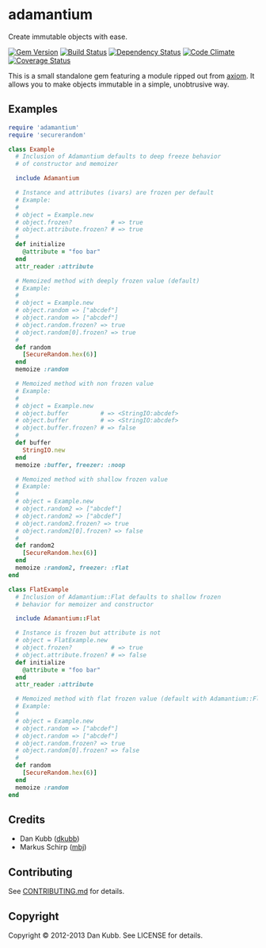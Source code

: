adamantium
==========

Create immutable objects with ease.

[![Gem Version](https://badge.fury.io/rb/adamantium.png)][gem]
[![Build Status](https://secure.travis-ci.org/dkubb/adamantium.png?branch=master)][travis]
[![Dependency Status](https://gemnasium.com/dkubb/adamantium.png)][gemnasium]
[![Code Climate](https://codeclimate.com/github/dkubb/adamantium.png)][codeclimate]
[![Coverage Status](https://coveralls.io/repos/dkubb/adamantium/badge.png?branch=master)][coveralls]

[gem]: https://rubygems.org/gems/adamantium
[travis]: https://travis-ci.org/dkubb/adamantium
[gemnasium]: https://gemnasium.com/dkubb/adamantium
[codeclimate]: https://codeclimate.com/github/dkubb/adamantium
[coveralls]: https://coveralls.io/r/dkubb/adamantium

This is a small standalone gem featuring a module ripped out from [axiom](https://github.com/dkubb/axiom).
It allows you to make objects immutable in a simple, unobtrusive way.

Examples
--------

``` ruby
require 'adamantium'
require 'securerandom'

class Example
  # Inclusion of Adamantium defaults to deep freeze behavior
  # of constructor and memoizer

  include Adamantium

  # Instance and attributes (ivars) are frozen per default
  # Example:
  #
  # object = Example.new
  # object.frozen?           # => true
  # object.attribute.frozen? # => true
  #
  def initialize
    @attribute = "foo bar"
  end
  attr_reader :attribute

  # Memoized method with deeply frozen value (default)
  # Example:
  #
  # object = Example.new
  # object.random => ["abcdef"]
  # object.random => ["abcdef"]
  # object.random.frozen? => true
  # object.random[0].frozen? => true
  #
  def random
    [SecureRandom.hex(6)]
  end
  memoize :random

  # Memoized method with non frozen value
  # Example:
  #
  # object = Example.new
  # object.buffer         # => <StringIO:abcdef>
  # object.buffer         # => <StringIO:abcdef>
  # object.buffer.frozen? # => false
  #
  def buffer
    StringIO.new
  end
  memoize :buffer, freezer: :noop

  # Memoized method with shallow frozen value
  # Example:
  #
  # object = Example.new
  # object.random2 => ["abcdef"]
  # object.random2 => ["abcdef"]
  # object.random2.frozen? => true
  # object.random2[0].frozen? => false
  #
  def random2
    [SecureRandom.hex(6)]
  end
  memoize :random2, freezer: :flat
end

class FlatExample
  # Inclusion of Adamantium::Flat defaults to shallow frozen
  # behavior for memoizer and constructor

  include Adamantium::Flat

  # Instance is frozen but attribute is not
  # object = FlatExample.new
  # object.frozen?           # => true
  # object.attribute.frozen? # => false
  def initialize
    @attribute = "foo bar"
  end
  attr_reader :attribute

  # Memoized method with flat frozen value (default with Adamantium::Flat)
  # Example:
  #
  # object = Example.new
  # object.random => ["abcdef"]
  # object.random => ["abcdef"]
  # object.random.frozen? => true
  # object.random[0].frozen? => false
  #
  def random
    [SecureRandom.hex(6)]
  end
  memoize :random
end
```

Credits
-------

* Dan Kubb ([dkubb](https://github.com/dkubb))
* Markus Schirp ([mbj](https://github.com/mbj))

Contributing
------------

See [CONTRIBUTING.md](CONTRIBUTING.md) for details.

Copyright
---------

Copyright &copy; 2012-2013 Dan Kubb. See LICENSE for details.
